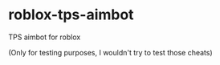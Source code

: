# roblox-tps-aimbot
TPS aimbot for roblox

(Only for testing purposes, I wouldn't try to test those cheats)
